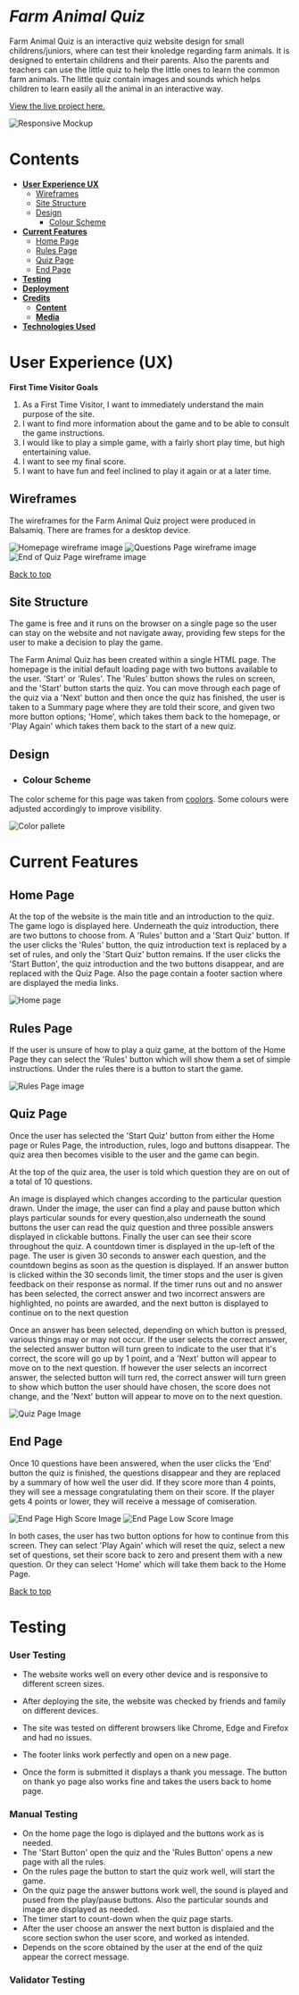 # **_Farm Animal Quiz_**

Farm Animal Quiz is an interactive quiz website design for small childrens/juniors, where can test their knoledge regarding farm animals. It is designed to entertain childrens and their parents. Also the parents and teachers  can use the little quiz to help the little ones to learn the common farm animals. The little quiz contain images and sounds which helps children to learn easily all the animal in an interactive way.

[View the live project here.](https://adrinecl.github.io/milestone-project2/)


![Responsive Mockup]()


# Contents

* [**User Experience UX**](<#user-experience-ux>)
    * [Wireframes](<#wireframes>)
    * [Site Structure](<#site-structure>)
    * [Design](<#design>)
      * [Colour Scheme](<#colour-scheme>)
* [**Current Features**](<#current-features>)
    * [Home Page](<#home-page>)
    * [Rules Page](<#rules-page>)
    * [Quiz Page](<#quiz-page>)
    * [End Page](<#end-page>)
* [**Testing**](<#testing>)
* [**Deployment**](<#deployment>)
* [**Credits**](<#credits>)
    * [**Content**](<#content>)
    * [**Media**](<#media>)
* [**Technologies Used**](<#technologies-used>)


# User Experience (UX)

**First Time Visitor Goals**
1. As a First Time Visitor, I want to immediately understand the main purpose of the site. 
2. I want to find more information about the game and to be able to consult the game instructions. 
3. I would like to play a simple game, with a fairly short play time, but high entertaining value.
4. I want to see my final score.
5. I want to have fun and feel inclined to play it again or at a later time.

## Wireframes

The wireframes for the Farm Animal Quiz project were produced in Balsamiq.  There are frames for a desktop device.


![Homepage wireframe image](docs/images/first-page.png)
![Questions Page wireframe image](docs/images/question-page.png)
![End of Quiz Page wireframe image](docs/images/end-page.png)

[Back to top](<#contents>)

## Site Structure

The game is free and it runs on the browser on a single page so the user can stay on the website and not navigate away, providing few steps for the user to make a decision to play the game.

The Farm Animal Quiz has been created within a single HTML page. The homepage is the initial default loading page with two buttons available to the user. 'Start' or 'Rules'. The 'Rules' button shows the rules on screen, and the 'Start' button starts the quiz. You can move through each page of the quiz via a 'Next' button and then once the quiz has finished, the user is taken to a Summary page where they are told their score, and given two more button options; 'Home', which takes them back to the homepage, or 'Play Again' which takes them back to the start of a new quiz.

## Design 

* ### Colour Scheme

The color scheme for this page was taken from [coolors](https://coolors.co/palette/ff9f1c-ffbf69-ffffff-cbf3f0-2ec4b6).
Some colours were adjusted accordingly to improve visibility.

![Color pallete](docs/images/color-palete.png)

# Current Features

## Home Page

At the top of the website is the main title and an introduction to the quiz. The game logo is displayed here. Underneath the quiz introduction, there are two buttons to choose from. A 'Rules' button and a 'Start Quiz' button. If the user clicks the 'Rules' button, the quiz introduction text is replaced by a set of rules, and only the 'Start Quiz' button remains.  If the user clicks the 'Start Button', the quiz introduction and the two buttons disappear, and are replaced with the Quiz Page. Also the page contain a footer saction where are displayed the media links.

![Home page](docs/images/home-pg.png)

## Rules Page

If the user is unsure of how to play a quiz game, at the bottom of the Home Page they can select the 'Rules' button which will show them a set of simple instructions. Under the rules there is a button to start the game. 

![Rules Page image](docs/images/rules-pg.png)

## Quiz Page

Once the user has selected the 'Start Quiz' button from either the Home page or Rules Page, the introduction, rules, logo and buttons disappear. The quiz area then becomes visible to the user and the game can begin. 

At the top of the quiz area, the user is told which question they are on out of a total of 10 questions.

An image is displayed which changes according to the particular question drawn. Under the image, the user can find a play and pause button which plays particular sounds for every question,also underneath the sound buttons the user can read the quiz question and three possible answers displayed in clickable buttons. Finally the user can see their score throughout the quiz. A countdown timer is displayed in the up-left of the page. The user is given 30 seconds to answer each question, and the countdown begins as soon as the question is displayed. If an answer button is clicked within the 30 seconds limit, the timer stops and the user is given feedback on their response as normal. If the timer runs out and no answer has been selected, the correct answer and two incorrect answers are highlighted, no points are awarded, and the next button is displayed to continue on to the next question

Once an answer has been selected, depending on which button is pressed, various things may or may not occur. If the user selects the correct answer, the selected answer button will turn green to indicate to the user that it's correct, the score will go up by 1 point, and a 'Next' button will appear to move on to the next question. If however the user selects an incorrect answer, the selected button will turn red, the correct answer will turn green to show which button the user should have chosen, the score does not change, and the 'Next' button will appear to move on to the next question. 

![Quiz Page Image](docs/images/quiz-pg.png)


## End Page

Once 10 questions have been answered, when the user clicks the 'End' button the quiz is finished, the questions disappear and they are replaced by a summary of how well the user did. If they score more than 4 points, they will see a message congratulating them on their score. If the player gets 4 points or lower, they will receive a message of comiseration.

![End Page High Score Image](docs/images/congrats-pg.png)
![End Page Low Score Image](docs/images/low-pg.png)

In both cases, the user has two button options for how to continue from this screen. They can select 'Play Again' which will reset the quiz, select a new set of questions, set their score back to zero and present them with a new question. Or they can select 'Home' which will take them back to the Home Page.


[Back to top](<#contents>)


# Testing

### User Testing

- The website works well on every other device and is responsive to different screen sizes.

- After deploying the site, the website was checked by friends and family on different devices.

- The site was tested on different browsers like Chrome, Edge and Firefox and had no issues.

- The footer links work perfectly and open on a new page.

- Once the form is submitted it displays a thank you message. The button on thank yo page also works fine and takes the users back to home page.


### Manual Testing

- On the home page the logo is diplayed and the buttons work as is needed. 
- The 'Start Button' open the quiz and the 'Rules Button' opens a new page with all the rules.
- On the rules page the button to start the quiz work well, will start the game.
- On the quiz page the answer buttons work well, the sound is played and pused from the play/pause buttons. Also the particular sounds and image are displayed as needed.
- The timer start to count-down when the quiz page starts.
- After the user choose an answer the next button is displaied and the score section swhon the user score, and worked as intended.
- Depends on the score obtained by the user at the end of the quiz appear the correct message.


### Validator Testing
